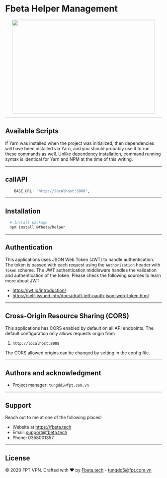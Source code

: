 # Fbeta Helper Management

<p align="center">
  <img width="460" height="300" src="https://dev.fpt.work/images/FTI/15c12a77-2b45-4057-bb0a-aa07fb1d8a29.svg">
</p>

---

## Available Scripts

If Yarn was installed when the project was initialized, then dependencies will have been installed via Yarn, and you should probably use it to run these commands as well. Unlike dependency installation, command running syntax is identical for Yarn and NPM at the time of this writing.

---

## callAPI

```bash
    BASE_URL: "http://localhost:3000",
```

---

## Installation

```bash
  # Install package
  npm install @fbeta/helper

```

---

## Authentication

This applications uses JSON Web Token (JWT) to handle authentication. The token is passed with each request using the `Authorization` header with `Token` scheme. The JWT authentication middleware handles the validation and authentication of the token. Please check the following sources to learn more about JWT.

- https://jwt.io/introduction/
- https://self-issued.info/docs/draft-ietf-oauth-json-web-token.html

---

## Cross-Origin Resource Sharing (CORS)

This applications has CORS enabled by default on all API endpoints. The default configuration only allows requests origin from

1. `http://localhost:8008`

The CORS allowed origins can be changed by setting in the config file.

---

## Authors and acknowledgment

- Project manager: `tungdd5@fpt.com.vn`

---

## Support

Reach out to me at one of the following places!

- Website at https://fbeta.tech
- Email: support@fbeta.tech
- Phone: 0358001357

---

## License

© 2020 FPT VPN. Crafted with :heart: by [Fbeta.tech](https://fbeta.tech) - tungdd5@fpt.com.vn
